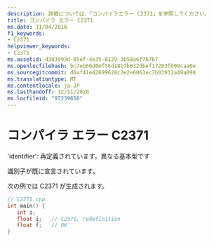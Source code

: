 ```yaml
---
description: 詳細については、「コンパイラエラー C2371」を参照してください。
title: コンパイラ エラー C2371
ms.date: 11/04/2016
f1_keywords:
- C2371
helpviewer_keywords:
- C2371
ms.assetid: d383993d-05ef-4e35-8129-3b58a6f7b7b7
ms.openlocfilehash: bc7eb66d0ef56d18b7b032dbef17203f600caa0e
ms.sourcegitcommit: d6af41e42699628c3e2e6063ec7b03931a49a098
ms.translationtype: MT
ms.contentlocale: ja-JP
ms.lasthandoff: 12/11/2020
ms.locfileid: "97239650"
---
```

# <a name="compiler-error-c2371"></a>コンパイラ エラー C2371

'identifier': 再定義されています。異なる基本型です

識別子が既に宣言されています。

次の例では C2371 が生成されます。

```cpp
// C2371.cpp
int main() {
   int i;
   float i;   // C2371, redefinition
   float f;   // OK
}
```
